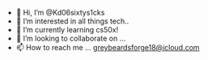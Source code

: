- 👋 Hi, I’m @Kd06sixtys1cks
- 👀 I’m interested in all things tech..
- 🌱 I’m currently learning cs50x!
- 💞️ I’m looking to collaborate on ...
- 📫 How to reach me ... greybeardsforge18@icloud.com

<!---
Kd06sixtys1cks/Kd06sixtys1cks is a ✨ special ✨ repository because its `README.md` (this file) appears on your GitHub profile.
You can click the Preview link to take a look at your changes.
--->
